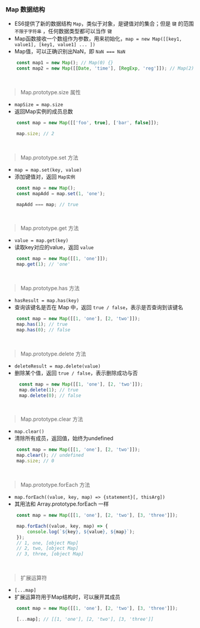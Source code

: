 ### Map 数据结构

- ES6提供了新的数据结构 `Map`，类似于对象，是键值对的集合；但是 `键` 的范围 `不限于字符串` ，任何数据类型都可以当作 `键`
- Map函数接收一个数组作为参数，用来初始化，`map = new Map([[key1, value1], [key1, value1] ... ])`
- Map值，可以正确识别出NaN，即 `NaN === NaN`
```javascript
    const map1 = new Map(); // Map(0) {}
    const map2 = new Map([[Date, 'time'], [RegExp, 'reg']]); // Map(2) {ƒ => 'time', ƒ => 'reg'}
```

<br>

> Map.prototype.size 属性
- `mapSize = map.size`
- 返回Map实例的成员总数
```javascript
    const map = new Map([['foo', true], ['bar', false]]);

    map.size; // 2
```

<br>

> Map.prototype.set 方法
- `map = map.set(key, value)`
- 添加键值对，返回 `Map实例`
```javascript
    const map = new Map();
    const mapAdd = map.set(1, 'one');

    mapAdd === map; // true
```

<br>

> Map.prototype.get 方法
- `value = map.get(key)`
- 读取key对应的value，返回 `value`
```javascript
    const map = new Map([[1, 'one']]);
    map.get(1); // 'one'
```

<br>

> Map.prototype.has 方法
- `hasResult = map.has(key)`
- 查询该键名是否在 Map 中，返回 `true / false`，表示是否查询到该键名
```javascript
    const map = new Map([[1, 'one'], [2, 'two']]);
    map.has(1); // true
    map.has(0); // false
```

<br>

> Map.prototype.delete 方法
- `deleteResult = map.delete(value)`
- 删除某个值，返回 `true / false`，表示删除成功与否
```javascript
     const map = new Map([[1, 'one'], [2, 'two']]);
     map.delete(1); // true
     map.delete(0); // false
```

<br>

> Map.prototype.clear 方法
- `map.clear()`
- 清除所有成员，返回值，始终为undefined
```javascript
    const map = new Map([[1, 'one'], [2, 'two']]);
    map.clear(); // undefined
    map.size; // 0
```

<br>

> Map.prototype.forEach 方法
- `map.forEach((value, key, map) => {statement}[, thisArg])`
- 其用法和 Array.prototype.forEach 一样
```javascript
    const map = new Map([[1, 'one'], [2, 'two'], [3, 'three']]);

    map.forEach((value, key, map) => {
        console.log(`${key}, ${value}, ${map}`);
    });
    // 1, one, [object Map]
    // 2, two, [object Map]
    // 3, three, [object Map]
```

<br>

> 扩展运算符
- `[...map]`
- 扩展运算符用于Map结构时，可以展开其成员
```javascript
    const map = new Map([[1, 'one'], [2, 'two'], [3, 'three']]);

    [...map]; // [[1, 'one'], [2, 'two'], [3, 'three']]
```
